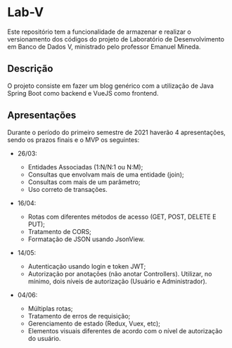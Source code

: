 # Lab-V

Este repositório tem a funcionalidade de armazenar e realizar o versionamento dos códigos do projeto de Laboratório de Desenvolvimento em Banco de Dados V, ministrado pelo professor Emanuel Mineda.

## Descrição

O projeto consiste em fazer um blog genérico com a utilização de Java Spring Boot como backend e VueJS como frontend.

## Apresentações

Durante o período do primeiro semestre de 2021 haverão 4 apresentações, sendo os prazos finais e o MVP os seguintes:

- 26/03:
  - Entidades Associadas (1:N/N:1 ou N:M);
  - Consultas que envolvam mais de uma entidade (join);
  - Consultas com mais de um parâmetro;
  - Uso correto de transações.

- 16/04:
  - Rotas com diferentes métodos de acesso (GET, POST, DELETE E PUT);
  - Tratamento de CORS;
  - Formatação de JSON usando JsonView.

- 14/05:
  - Autenticação usando login e token JWT;
  - Autorização por anotações (não anotar Controllers). Utilizar, no mínimo, dois níveis de autorização (Usuário e Administrador).

- 04/06:
  - Múltiplas rotas;
  - Tratamento de erros de requisição;
  - Gerenciamento de estado (Redux, Vuex, etc);
  - Elementos visuais diferentes de acordo com o nível de autorização do usuário.
